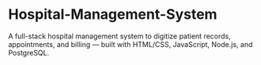 # Hospital-Management-System
A full-stack hospital management system to digitize patient records, appointments, and billing — built with HTML/CSS, JavaScript, Node.js, and PostgreSQL.
